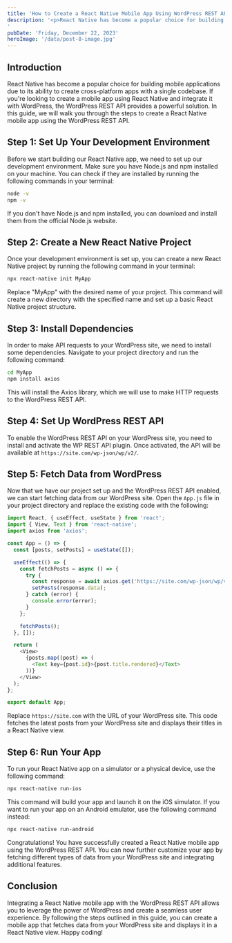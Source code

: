 ```yaml
---
title: 'How to Create a React Native Mobile App Using WordPress REST API'
description: '<p>React Native has become a popular choice for building mobile applications due to its ability to create cross-platform apps with a single codebase. If you&#8217;re looking to create a mobile app using React Native and integrate it with WordPress, the WordPress REST API provides a powerful solution. In this guide, we will walk you through [&hellip;]</p>
'
pubDate: 'Friday, December 22, 2023'
heroImage: '/data/post-8-image.jpg'
---
```

## Introduction

React Native has become a popular choice for building mobile applications due to its ability to create cross-platform apps with a single codebase. If you're looking to create a mobile app using React Native and integrate it with WordPress, the WordPress REST API provides a powerful solution. In this guide, we will walk you through the steps to create a React Native mobile app using the WordPress REST API.

## Step 1: Set Up Your Development Environment

Before we start building our React Native app, we need to set up our development environment. Make sure you have Node.js and npm installed on your machine. You can check if they are installed by running the following commands in your terminal:

```bash
node -v 
npm -v
```

If you don't have Node.js and npm installed, you can download and install them from the official Node.js website.

## Step 2: Create a New React Native Project

Once your development environment is set up, you can create a new React Native project by running the following command in your terminal:

```bash
npx react-native init MyApp
```

Replace "MyApp" with the desired name of your project. This command will create a new directory with the specified name and set up a basic React Native project structure.

## Step 3: Install Dependencies

In order to make API requests to your WordPress site, we need to install some dependencies. Navigate to your project directory and run the following command:

```bash
cd MyApp
npm install axios
```

This will install the Axios library, which we will use to make HTTP requests to the WordPress REST API.

## Step 4: Set Up WordPress REST API

To enable the WordPress REST API on your WordPress site, you need to install and activate the WP REST API plugin. Once activated, the API will be available at `https://site.com/wp-json/wp/v2/`.

## Step 5: Fetch Data from WordPress

Now that we have our project set up and the WordPress REST API enabled, we can start fetching data from our WordPress site. Open the `App.js` file in your project directory and replace the existing code with the following:

```javascript
import React, { useEffect, useState } from 'react';
import { View, Text } from 'react-native';
import axios from 'axios';

const App = () => {
  const [posts, setPosts] = useState([]);

  useEffect(() => {
    const fetchPosts = async () => {
      try {
        const response = await axios.get('https://site.com/wp-json/wp/v2/posts');
        setPosts(response.data);
      } catch (error) {
        console.error(error);
      }
    };

    fetchPosts();
  }, []);

  return (
    <View>
      {posts.map((post) => (
        <Text key={post.id}>{post.title.rendered}</Text>
      ))}
    </View>
  );
};

export default App;
```

Replace `https://site.com` with the URL of your WordPress site. This code fetches the latest posts from your WordPress site and displays their titles in a React Native view.

## Step 6: Run Your App

To run your React Native app on a simulator or a physical device, use the following command:

```bash
npx react-native run-ios
```

This command will build your app and launch it on the iOS simulator. If you want to run your app on an Android emulator, use the following command instead:

```bash
npx react-native run-android
```

Congratulations! You have successfully created a React Native mobile app using the WordPress REST API. You can now further customize your app by fetching different types of data from your WordPress site and integrating additional features.

## Conclusion

Integrating a React Native mobile app with the WordPress REST API allows you to leverage the power of WordPress and create a seamless user experience. By following the steps outlined in this guide, you can create a mobile app that fetches data from your WordPress site and displays it in a React Native view. Happy coding!




